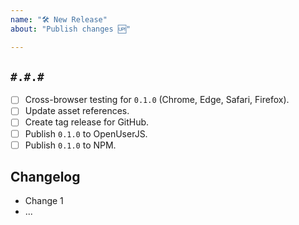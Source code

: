 ```yaml
---
name: "🛠 New Release"
about: "Publish changes 🆙"

---
```


## `#.#.#`

- [ ] Cross-browser testing for `0.1.0` (Chrome, Edge, Safari, Firefox).
- [ ] Update asset references.
- [ ] Create tag release for GitHub.
- [ ] Publish `0.1.0` to OpenUserJS.
- [ ] Publish `0.1.0` to NPM.

## Changelog

- Change 1
- ...

